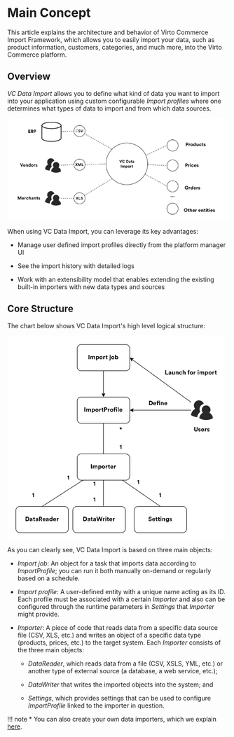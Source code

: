 ﻿# Main Concept
This article explains the architecture and behavior of Virto Commerce Import Framework, which allows you to easily import your data, such as product information, customers, categories, and much more, into the Virto Commerce platform.

## Overview
_VC Data Import_ allows you to define what kind of data you want to import into your application using custom configurable _Import profiles_ where one determines what types of data to import and from which data sources.

![Data types and sources for import](media/01-import-data-chart.png)

When using VC Data Import, you can leverage its key advantages:

-   Manage user defined import profiles directly from the platform manager UI
    
-   See the import history with detailed logs
    
-   Work with an extensibility model that enables extending the existing built-in importers with new data types and sources

## Core Structure
The chart below shows VC Data Import's high level logical structure:

![VC Data Import structure](media/02-vc-data-import-structure-chart.png)

As you can clearly see, VC Data Import is based on three main objects:

-   _Import job_: An object for a task that imports data according to _ImportProfile_; you can run it both manually on-demand or regularly based on a schedule.

-   _Import profile_: A user-defined entity with a unique name acting as its ID. Each profile must be associated with a certain _Importer_ and also can be configured through the runtime parameters in _Settings_ that _Importer_ might provide.
    
-   _Importer_: A piece of code that reads data from a specific data source file (CSV, XLS, etc.) and writes an object of a specific data type (products, prices, etc.) to the target system. Each _Importer_ consists of the three main objects:
    
    -   _DataReader_, which reads data from a file (CSV, XSLS, YML, etc.) or another type of external source (a database, a web service, etc.);
        
    -   _DataWriter_ that writes the imported objects into the system; and
        
    -   _Settings_, which provides settings that can be used to configure _ImportProfile_ linked to the importer in question.
        
!!! note
    * You can also create your own data importers, which we explain [here](02-building-custom-importer.md).
